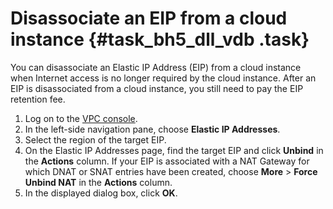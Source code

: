 # Disassociate an EIP from a cloud instance {#task_bh5_dll_vdb .task}

You can disassociate an Elastic IP Address \(EIP\) from a cloud instance when Internet access is no longer required by the cloud instance. After an EIP is disassociated from a cloud instance, you still need to pay the EIP retention fee.

1.  Log on to the [VPC console](https://partners-intl.console.aliyun.com/#/vpc).
2.  In the left-side navigation pane, choose **Elastic IP Addresses**.
3.  Select the region of the target EIP.
4.  On the Elastic IP Addresses page, find the target EIP and click **Unbind** in the **Actions** column. If your EIP is associated with a NAT Gateway for which DNAT or SNAT entries have been created, choose **More** \> **Force Unbind NAT** in the **Actions** column.
5.  In the displayed dialog box, click **OK**.

